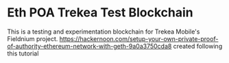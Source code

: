 # Eth POA Trekea Test Blockchain
This is a testing and experimentation blockchain for Trekea Mobile's Fieldnium project.
https://hackernoon.com/setup-your-own-private-proof-of-authority-ethereum-network-with-geth-9a0a3750cda8 created following this tutorial
